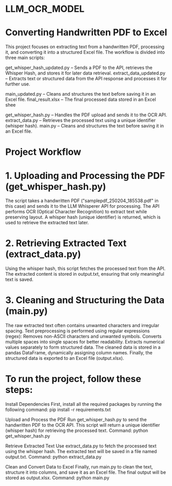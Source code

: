 # LLM_OCR_MODEL
# Converting Handwritten PDF to Excel
This project focuses on extracting text from a handwritten PDF, processing it, and converting it into a structured Excel file. The workflow is divided into three main scripts:


get_whisper_hash_updated.py – Sends a PDF to the API, retrieves the Whisper Hash, and stores it for later data retrieval.
extract_data_updated.py – Extracts text or structured data from the API response and processes it for further use.

main_updated.py –  Cleans and structures the text before saving it in an Excel file.
final_result.xlsx – The final processed data stored in an Excel shee




get_whisper_hash.py – Handles the PDF upload and sends it to the OCR API.
extract_data.py – Retrieves the processed text using a unique identifier (whisper hash).
main.py – Cleans and structures the text before saving it in an Excel file.

# Project Workflow
# 1. Uploading and Processing the PDF (get_whisper_hash.py)
The script takes a handwritten PDF ("samplepdf_250204_185538.pdf" in this case) and sends it to the LLM Whisperer API for processing.
The API performs OCR (Optical Character Recognition) to extract text while preserving layout.
A whisper hash (unique identifier) is returned, which is used to retrieve the extracted text later.

# 2. Retrieving Extracted Text (extract_data.py)
Using the whisper hash, this script fetches the processed text from the API.
The extracted content is stored in output.txt, ensuring that only meaningful text is saved.

# 3. Cleaning and Structuring the Data (main.py)
The raw extracted text often contains unwanted characters and irregular spacing.
Text preprocessing is performed using regular expressions (regex):
Removes non-ASCII characters and unwanted symbols.
Converts multiple spaces into single spaces for better readability.
Extracts numerical values separately to form structured data.
The cleaned data is stored in a pandas DataFrame, dynamically assigning column names.
Finally, the structured data is exported to an Excel file (output.xlsx).

# To run the project, follow these steps:

Install Dependencies
First, install all the required packages by running the following command:
pip install -r requirements.txt

Upload and Process the PDF
Run get_whisper_hash.py to send the handwritten PDF to the OCR API. This script will return a unique identifier (whisper hash) for retrieving the processed text.
Command: python get_whisper_hash.py

Retrieve Extracted Text
Use extract_data.py to fetch the processed text using the whisper hash. The extracted text will be saved in a file named output.txt.
Command: python extract_data.py

Clean and Convert Data to Excel
Finally, run main.py to clean the text, structure it into columns, and save it as an Excel file. The final output will be stored as output.xlsx.
Command: python main.py
